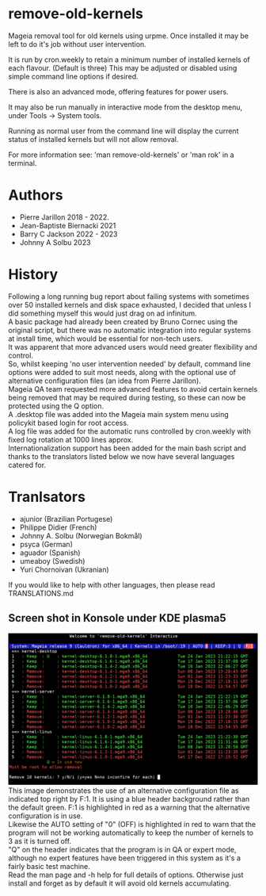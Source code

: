 # remove-old-kernels
Mageia removal tool for old kernels using urpme.
Once installed it may be left to do it's job without user intervention.

It is run by cron.weekly to retain a minimum number of installed kernels
of each flavour. (Default is three)
This may be adjusted or disabled using simple command line options if desired.

There is also an advanced mode, offering features for power users.

It may also be run manually in interactive mode from the desktop menu,
under Tools -> System tools.

Running as normal user from the command line will display the current status
of installed kernels but will not allow removal.

For more information see: 'man remove-old-kernels' or 'man rok' in a terminal.

# Authors
 * Pierre Jarillon 2018 - 2022.
 * Jean-Baptiste Biernacki 2021
 * Barry C Jackson 2022 - 2023
 * Johnny A Solbu 2023 

# History
Following a long running bug report about failing systems with sometimes over 50 installed kernels and
disk space exhausted, I decided that unless I did something myself this would just drag on ad infinitum.  
A basic package had already been created by Bruno Cornec using the original script, but there was no automatic integration into
regular systems at install time, which would be essential for non-tech users.  
It was apparent that more advanced users would need greater flexibility and control.  
So, whilst keeping 'no user intervention needed' by default, command line options were added to suit most needs, along with
the optional use of alternative configuration files (an idea from Pierre Jarillon).  
Mageia QA team requested more advanced features to avoid certain kernels being removed that may be required during testing,
so these can now be protected using the Q option.  
A .desktop file was added into the Mageia main system menu using policykit based login for root access.  
A log file was added for the automatic runs controlled by cron.weekly with fixed log rotation at 1000 lines approx.  
Internationalization support has been added for the main bash script and thanks to the translators listed below we now have several languages
catered for.  

# Tranlsators
 * ajunior (Brazilian Portugese)
 * Philippe Didier (French)
 * Johnny A. Solbu (Norwegian Bokmål)
 * psyca (German)
 * aguador (Spanish)
 * umeaboy (Swedish)  
 * Yuri Chornoivan (Ukranian)

If you would like to help with other languages, then please read TRANSLATIONS.md

## Screen shot in Konsole under KDE plasma5

![Screenshot](./Screenshot_20230124.png?raw=true)
This image demonstrates the use of an alternative configuration file as indicated top right by F:1. It is using a blue header background rather than the default green. F:1 is highlighted in red as a warning that the alternative configuration is in use.   
Likewise the AUTO setting of "0" (OFF) is highlighted in red to warn that the program will not be working automatically to keep the number of kernels to 3 as it is turned off.  
"Q" on the header indicates that the program is in QA or expert mode, although no expert features have been triggered in this system as it's a fairly basic test machine.  
Read the man page and -h help for full details of options. Otherwise just install and forget as by default it will avoid old kernels accumulating. 
